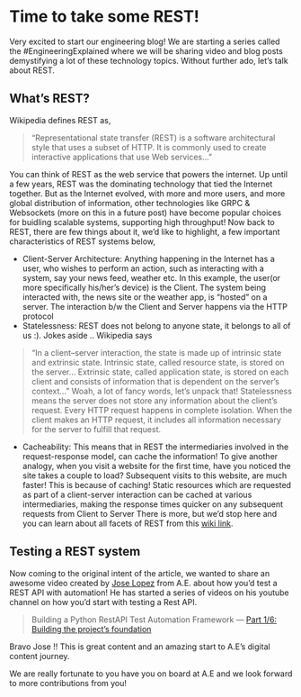 # Time to take some REST!

Very excited to start our engineering blog! We are starting a series called the #EngineeringExplained where we will be sharing video and blog posts demystifying a lot of these technology topics.
Without further ado, let’s talk about REST.

## What’s REST?
Wikipedia defines REST as,
> “Representational state transfer (REST) is a software architectural style that uses a subset of HTTP.
> It is commonly used to create interactive applications that use Web services…”

You can think of REST as the web service that powers the internet. Up until a few years, REST was the dominating technology that tied the Internet together. 
But as the Internet evolved, with more and more users, and more global distribution of information, other technologies like GRPC & Websockets (more on this in a future post) have become popular choices for buidling scalable systems, supporting high throughput!
Now back to REST, there are few things about it, we’d like to highlight, a few important characteristics of REST systems below,
- Client-Server Architecture: Anything happening in the Internet has a user, who wishes to perform an action, such as interacting with a system, say your news feed, weather etc. In this example, the user(or more specifically his/her’s device) is the Client. The system being interacted with, the news site or the weather app, is “hosted” on a server. The interaction b/w the Client and Server happens via the HTTP protocol
- Statelessness: REST does not belong to anyone state, it belongs to all of us :). Jokes aside .. Wikipedia says
> “In a client–server interaction, the state is made up of intrinsic state and extrinsic state. Intrinsic state, called resource state, is stored on the server… Extrinsic state, called application state, is stored on each client and consists of information that is dependent on the server’s context…” Woah, a lot of fancy words, let’s unpack that! Statelessness means the server does not store any information about the client’s request. Every HTTP request happens in complete isolation. When the client makes an HTTP request, it includes all information necessary for the server to fulfill that request.
- Cacheability: This means that in REST the intermediaries involved in the request-response model, can cache the information! To give another analogy, when you visit a website for the first time, have you noticed the site takes a couple to load? Subsequent visits to this website, are much faster! This is because of caching! Static resources which are requested as part of a client-server interaction can be cached at various intermediaries, making the response times quicker on any subsequent requests from Client to Server
There is more, but we’d stop here and you can learn about all facets of REST from this [wiki link](https://en.wikipedia.org/wiki/Representational_state_transfer).

## Testing a REST system
Now coming to the original intent of the article, we wanted to share an awesome video created by [Jose Lopez](https://github.com/jllopez) from A.E. about how you’d test a REST API with automation! He has started a series of videos on his youtube channel on how you’d start with testing a Rest API.
> Building a Python RestAPI Test Automation Framework — [Part 1/6: Building the project’s foundation](https://www.youtube.com/channel/UC-iTbHAUoCyDTfBAKMdUVAg)

Bravo Jose !! This is great content and an amazing start to A.E’s digital content journey.

We are really fortunate to you have you on board at A.E and we look forward to more contributions from you!
